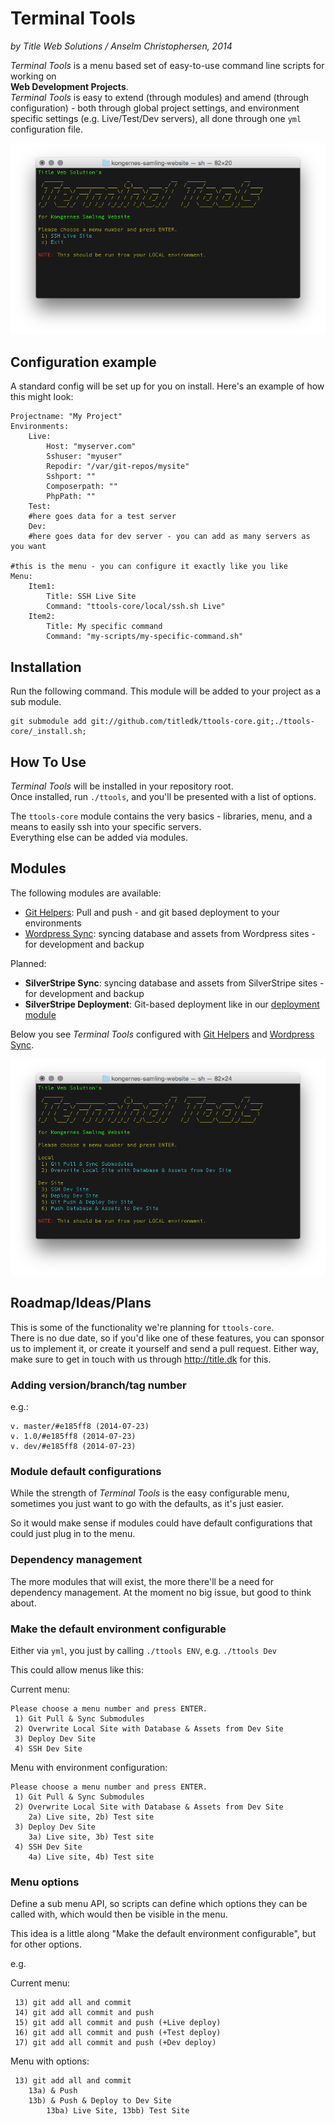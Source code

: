# Terminal Tools

_by Title Web Solutions / Anselm Christophersen, 2014_


_Terminal Tools_ is a menu based set of easy-to-use command line scripts for working on    
**Web Development Projects**.    
_Terminal Tools_ is easy to extend (through modules) and 
amend (through configuration) - both through global project settings, and environment specific settings 
(e.g. Live/Test/Dev servers), all done through one `yml` configuration file.


![Main menu](docs/img/ttools.png)


## Configuration example

A standard config will be set up for you on install. Here's an example of how this might look:

	Projectname: "My Project"
	Environments:
		Live:
			Host: "myserver.com"
			Sshuser: "myuser"
			Repodir: "/var/git-repos/mysite"
			Sshport: ""
			Composerpath: ""
			PhpPath: ""
		Test:
		#here goes data for a test server
		Dev:
		#here goes data for dev server - you can add as many servers as you want
	
	#this is the menu - you can configure it exactly like you like
	Menu:
		Item1:
			Title: SSH Live Site
			Command: "ttools-core/local/ssh.sh Live"
		Item2:
			Title: My specific command
			Command: "my-scripts/my-specific-command.sh"


## Installation

Run the following command. This module will be added to your project as a sub module.

	git submodule add git://github.com/titledk/ttools-core.git;./ttools-core/_install.sh;



## How To Use

_Terminal Tools_ will be installed in your repository root.    
Once installed, run `./ttools`, and you'll be presented with a list of options.    

The `ttools-core` module contains the very basics - libraries, menu, and a means
to easily ssh into your specific servers.    
Everything else can be added via modules.




## Modules

The following modules are available:

* [Git Helpers](https://github.com/titledk/ttools-githelpers): 
Pull and push - and git based deployment to your environments
* [Wordpress Sync](https://github.com/CPHCloud/ttools-wordpress-sync): syncing database and assets from 
Wordpress sites - for development and backup


Planned:

* **SilverStripe Sync**: syncing database and assets from SilverStripe sites - for development and backup
* **SilverStripe Deployment**: Git-based deployment like in our [deployment module](https://github.com/titledk/silverstripe-deployment) 


Below you see _Terminal Tools_ configured with
[Git Helpers](https://github.com/titledk/ttools-githelpers)
and [Wordpress Sync](https://github.com/CPHCloud/ttools-wordpress-sync).

![Ttools with Modules](docs/img/ttools-modules.png)



## Roadmap/Ideas/Plans

This is some of the functionality we're planning for `ttools-core`.    
There is no due date, so if you'd like one of these features, you can sponsor
us to implement it, or create it yourself and send a pull request.
Either way, make sure to get in touch with us through <http://title.dk> for this.



### Adding version/branch/tag number

e.g.:

	v. master/#e185ff8 (2014-07-23)
	v. 1.0/#e185ff8 (2014-07-23)
	v. dev/#e185ff8 (2014-07-23)


### Module default configurations

While the strength of _Terminal Tools_ is the easy configurable menu,
sometimes you just want to go with the defaults, as it's just easier.

So it would make sense if modules could have default configurations that
could just plug in to the menu.


### Dependency management

The more modules that will exist, the more there'll be a need
for dependency management. At the moment no big issue,
but good to think about.



### Make the default environment configurable

Either via `yml`, you just by calling `./ttools ENV`, e.g. `./ttools Dev`

This could allow menus like this:

Current menu:

	Please choose a menu number and press ENTER.
	 1) Git Pull & Sync Submodules
	 2) Overwrite Local Site with Database & Assets from Dev Site
	 3) Deploy Dev Site
	 4) SSH Dev Site

Menu with environment configuration:

	Please choose a menu number and press ENTER.
	 1) Git Pull & Sync Submodules
	 2) Overwrite Local Site with Database & Assets from Dev Site
	 	2a) Live site, 2b) Test site
	 3) Deploy Dev Site
	 	3a) Live site, 3b) Test site
	 4) SSH Dev Site
	 	4a) Live site, 4b) Test site




### Menu options

Define a sub menu API, so scripts can define which options they can be called with,
which would then be visible in the menu.

This idea is a little along "Make the default environment configurable", but for other options.

e.g.

Current menu:

	 13) git add all and commit 
	 14) git add all commit and push 
	 15) git add all commit and push (+Live deploy) 
	 16) git add all commit and push (+Test deploy) 
	 17) git add all commit and push (+Dev deploy) 


Menu with options:

	 13) git add all and commit
	 	13a) & Push
	 	13b) & Push & Deploy to Dev Site
	 		13ba) Live Site, 13bb) Test Site







